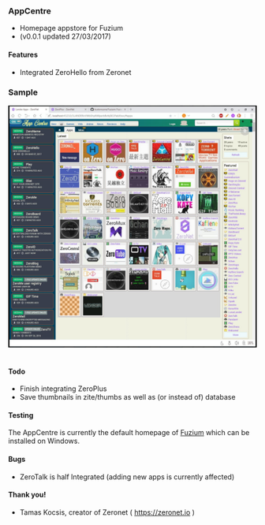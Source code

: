 ### AppCentre

- Homepage appstore for Fuzium
- (v0.0.1 updated 27/03/2017)
 
#### Features

- Integrated ZeroHello from Zeronet

### Sample

 <div align="center">
  <img src="img/fuzium-screeny2.jpg"><br><br>
 </div>
 
#### Todo

- Finish integrating ZeroPlus
- Save thumbnails in zite/thumbs as well as (or instead of) database

#### Testing

The AppCentre is currently the default homepage of [Fuzium](https://github.com/kustomzone/Fuzium) which can be installed on Windows.

#### Bugs

- ZeroTalk is half Integrated (adding new apps is currently affected)

#### Thank you!

- Tamas Kocsis, creator of Zeronet ( https://zeronet.io )

